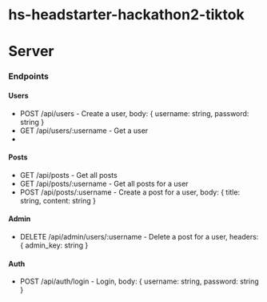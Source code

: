 # hs-headstarter-hackathon2-tiktok
# Server
### Endpoints
#### Users
- POST /api/users - Create a user, body: { username: string, password: string }
- GET /api/users/:username - Get a user
- 
#### Posts
- GET /api/posts - Get all posts
- GET /api/posts/:username - Get all posts for a user
- POST /api/posts/:username - Create a post for a user, body: { title: string, content: string }
  
#### Admin
- DELETE /api/admin/users/:username - Delete a post for a user, headers: { admin_key: string }

#### Auth
- POST /api/auth/login - Login, body: { username: string, password: string }